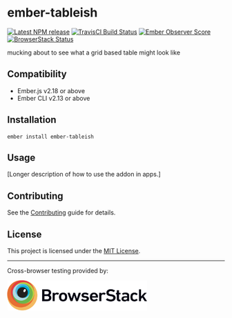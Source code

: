 # ember-tableish

[npm-badge]: https://img.shields.io/npm/v/ember-tableish.svg
[npm-badge-url]: https://www.npmjs.com/package/ember-tableish
[travis-badge]: https://img.shields.io/travis/kturney/ember-tableish/master.svg
[travis-badge-url]: https://travis-ci.org/kturney/ember-tableish
[ember-observer-badge]: http://emberobserver.com/badges/ember-tableish.svg
[ember-observer-url]: http://emberobserver.com/addons/ember-tableish
[browserstack-badge]: https://www.browserstack.com/automate/badge.svg?badge_key=VWJFUWl3OEpWRldvaXFhYU9YRWlZOWVQNmlvNGdQRnJ1bGJUVThidHowND0tLUZ6VEMxVWNnYXIwbVRQSjFhbmltNVE9PQ==--c31eecf4240110bbf5b0086e7aa698b1f23c7778
[browserstack-badge-url]: https://www.browserstack.com/automate/badge.svg?badge_key=VWJFUWl3OEpWRldvaXFhYU9YRWlZOWVQNmlvNGdQRnJ1bGJUVThidHowND0tLUZ6VEMxVWNnYXIwbVRQSjFhbmltNVE9PQ==--c31eecf4240110bbf5b0086e7aa698b1f23c7778

[![Latest NPM release][npm-badge]][npm-badge-url]
[![TravisCI Build Status][travis-badge]][travis-badge-url]
[![Ember Observer Score][ember-observer-badge]][ember-observer-url]
[![BrowserStack Status][browserstack-badge]][browserstack-badge-url]


mucking about to see what a grid based table might look like


## Compatibility

* Ember.js v2.18 or above
* Ember CLI v2.13 or above


## Installation

```
ember install ember-tableish
```


## Usage

[Longer description of how to use the addon in apps.]


## Contributing

See the [Contributing](CONTRIBUTING.md) guide for details.


## License

This project is licensed under the [MIT License](LICENSE.md).

---

Cross-browser testing provided by:

<a href="https://www.browserstack.com">
  <img height="70" src="docs/browserstack-logo.svg" alt="BrowserStack">
</a>

